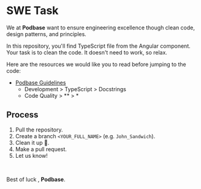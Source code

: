 # SWE Task

We at **Podbase** want to ensure engineering excellence though clean code, design patterns, and principles.

In this repository, you'll find TypeScript file from the Angular component. Your task is to clean the code. It doesn't need to work, so relax. 

Here are the resources we would like you to read before jumping to the code: 
- [Podbase Guidelines](https://app.gitbook.com/invite/6HwtxPhbtswD465xG09n/23EKrLXNefQHQPpFvoLN)
    - Development > TypeScript > Docstrings
    - Code Quality > ** > *

## Process

1. Pull the repository. 
2. Create a branch `<YOUR_FULL_NAME>` (e.g. `John_Sandwich`).
3. Clean it up  🧹.
4. Make a pull request. 
5. Let us know!

<br> 

Best of luck , 
**Podbase**.
